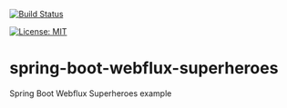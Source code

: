[![Build Status](https://travis-ci.com/claudioaltamura/spring-boot-webflux-superheroes.svg?branch=main)](https://travis-ci.com/github/claudioaltamura/spring-boot-webflux-superheroes)

[![License: MIT](https://img.shields.io/badge/License-MIT-yellow.svg)](https://opensource.org/licenses/MIT)

# spring-boot-webflux-superheroes
Spring Boot Webflux Superheroes example
